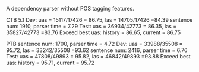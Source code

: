 A dependency parser without POS tagging features.

CTB 5.1
Dev: uas = 15117/17426 = 86.75, las = 14705/17426 =84.39
sentence num: 1910,  parser time = 7.29
Test: uas = 36934/42773 = 86.35, las = 35827/42773 =83.76
Exceed best uas: history = 86.65, current = 86.75

PTB
sentence num: 1700,  parser time = 4.72
Dev: uas = 33988/35508 = 95.72, las = 33242/35508 =93.62
sentence num: 2416,  parser time = 6.76
Test: uas = 47808/49893 = 95.82, las = 46842/49893 =93.88
Exceed best uas: history = 95.71, current = 95.72

